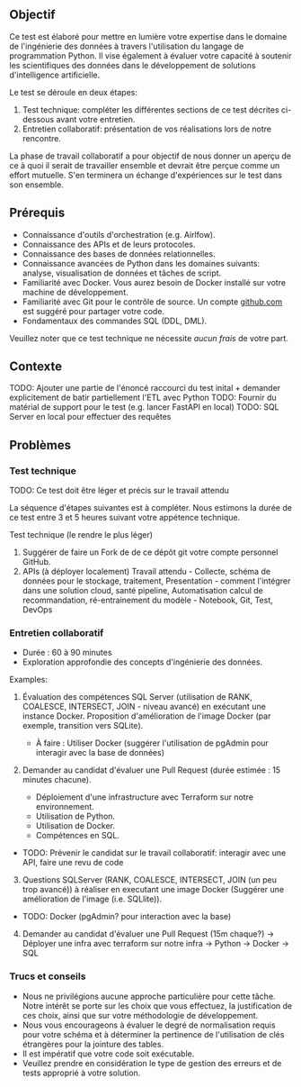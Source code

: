 ## Objectif

Ce test est élaboré pour mettre en lumière votre expertise dans le domaine de l'ingénierie des données à travers l'utilisation du langage de programmation Python. Il vise également à évaluer votre capacité à soutenir les scientifiques des données dans le développement de solutions d'intelligence artificielle.

Le test se déroule en deux étapes:

1. Test technique: compléter les différentes sections de ce test décrites ci-dessous avant votre entretien.
2. Entretien collaboratif: présentation de vos réalisations lors de notre rencontre.

La phase de travail collaboratif a pour objectif de nous donner un aperçu de ce à quoi il serait de travailler ensemble et devrait être perçue comme un effort mutuelle. S'en terminera un échange d'expériences sur le test dans son ensemble.

## Prérequis

- Connaissance d'outils d'orchestration (e.g. Airlfow).
- Connaissance des APIs et de leurs protocoles.
- Connaissance des bases de données relationnelles.
- Connaissance avancées de Python dans les domaines suivants: analyse, visualisation de données et tâches de script.
- Familiarité avec Docker. Vous aurez besoin de Docker installé sur votre machine de développement.
- Familiarité avec Git pour le contrôle de source. Un compte [github.com](github.com) est suggéré pour partager votre code.
- Fondamentaux des commandes SQL (DDL, DML).

Veuillez noter que ce test technique ne nécessite *aucun frais* de votre part.

## Contexte

TODO: Ajouter une partie de l'énoncé raccourci du test inital + demander explicitement de batir partiellement l'ETL avec Python
TODO: Fournir du matérial de support pour le test (e.g. lancer FastAPI en local)
TODO: SQL Server en local pour effectuer des requêtes

## Problèmes

### Test technique

TODO: Ce test doit être léger et précis sur le travail attendu

La séquence d'étapes suivantes est à compléter. Nous estimons la durée de ce test entre 3 et 5 heures suivant votre appétence technique.

Test technique (le rendre le plus léger)

1. Suggérer de faire un Fork de de ce dépôt git votre compte personnel GitHub.
2. APIs (à déployer localement)
    Travail attendu
        - Collecte, schéma de données pour le stockage, traitement,
    Presentation
        - comment l'intégrer dans une solution cloud, santé pipeline, Automatisation calcul de recommandation, ré-entrainement du modèle
        - Notebook, Git, Test, DevOps

### Entretien collaboratif

- Durée : 60 à 90 minutes
- Exploration approfondie des concepts d'ingénierie des données.

Examples:
1. Évaluation des compétences SQL Server (utilisation de RANK, COALESCE, INTERSECT, JOIN - niveau avancé) en exécutant une instance Docker. Proposition d'amélioration de l'image Docker (par exemple, transition vers SQLite).
   - À faire : Utiliser Docker (suggérer l'utilisation de pgAdmin pour interagir avec la base de données)

2. Demander au candidat d'évaluer une Pull Request (durée estimée : 15 minutes chacune).
   - Déploiement d'une infrastructure avec Terraform sur notre environnement.
   - Utilisation de Python.
   - Utilisation de Docker.
   - Compétences en SQL.

- TODO: Prévenir le candidat sur le travail collaboratif: interagir avec une API, faire une revu de code

3. Questions SQLServer (RANK, COALESCE, INTERSECT, JOIN (un peu trop avancé)) à réaliser en executant une image Docker (Suggérer une amélioration de l'image (i.e. SQLlite)).
- TODO: Docker (pgAdmin? pour interaction avec la base)

4. Demander au candidat d'évaluer une Pull Request (15m chaque?)
                        -> Déployer une infra avec terraform sur notre infra
                        -> Python
                        -> Docker
                        -> SQL

### Trucs et conseils

- Nous ne privilégions aucune approche particulière pour cette tâche. Notre intérêt se porte sur les choix que vous effectuez, la justification de ces choix, ainsi que sur votre méthodologie de développement.
- Nous vous encourageons à évaluer le degré de normalisation requis pour votre schéma et à déterminer la pertinence de l'utilisation de clés étrangères pour la jointure des tables.
- Il est impératif que votre code soit exécutable.
- Veuillez prendre en considération le type de gestion des erreurs et de tests approprié à votre solution.

